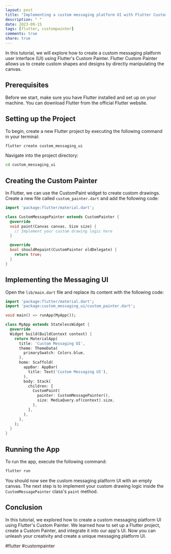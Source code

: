 ```yaml
---
layout: post
title: "Implementing a custom messaging platform UI with Flutter Custom Painter"
description: " "
date: 2023-09-15
tags: [flutter, custompainter]
comments: true
share: true
---
```


In this tutorial, we will explore how to create a custom messaging platform user interface (UI) using Flutter's Custom Painter. Flutter Custom Painter allows us to create custom shapes and designs by directly manipulating the canvas.

## Prerequisites
Before we start, make sure you have Flutter installed and set up on your machine. You can download Flutter from the official Flutter website.

## Setting up the Project
To begin, create a new Flutter project by executing the following command in your terminal:
```bash
flutter create custom_messaging_ui
```

Navigate into the project directory:
```bash
cd custom_messaging_ui
```

## Creating the Custom Painter
In Flutter, we can use the CustomPaint widget to create custom drawings. Create a new file called `custom_painter.dart` and add the following code:

```dart
import 'package:flutter/material.dart';

class CustomMessagePainter extends CustomPainter {
  @override
  void paint(Canvas canvas, Size size) {
    // Implement your custom drawing logic here
  }

  @override
  bool shouldRepaint(CustomPainter oldDelegate) {
    return true;
  }
}
```

## Implementing the Messaging UI
Open the `lib/main.dart` file and replace its content with the following code:

```dart
import 'package:flutter/material.dart';
import 'package:custom_messaging_ui/custom_painter.dart';

void main() => runApp(MyApp());

class MyApp extends StatelessWidget {
  @override
  Widget build(BuildContext context) {
    return MaterialApp(
      title: 'Custom Messaging UI',
      theme: ThemeData(
        primarySwatch: Colors.blue,
      ),
      home: Scaffold(
        appBar: AppBar(
          title: Text('Custom Messaging UI'),
        ),
        body: Stack(
          children: [
            CustomPaint(
              painter: CustomMessagePainter(),
              size: MediaQuery.of(context).size,
            ),
          ],
        ),
      ),
    );
  }
}
```

## Running the App
To run the app, execute the following command:
```bash
flutter run
```

You should now see the custom messaging platform UI with an empty canvas. The next step is to implement your custom drawing logic inside the `CustomMessagePainter` class's `paint` method.

## Conclusion
In this tutorial, we explored how to create a custom messaging platform UI using Flutter's Custom Painter. We learned how to set up a Flutter project, create a Custom Painter, and integrate it into our app's UI. Now you can unleash your creativity and create a unique messaging platform UI.

#flutter #custompainter